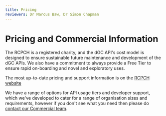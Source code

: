 ```yaml
---
title: Pricing
reviewers: Dr Marcus Baw, Dr Simon Chapman
---
```


# Pricing and Commercial Information

The RCPCH is a registered charity, and the dGC API's cost model is designed to ensure sustainable future maintenance and development of the dGC APIs. We also have a commitment to always provide a Free Tier to ensure rapid on-boarding and novel and exploratory uses.

The most up-to-date pricing and support information is on the [RCPCH website](https://www.rcpch.ac.uk/resources/growth-charts/digital/about#subscriptions-and-pricing)

We have a range of options for API usage tiers and developer support, which we've developed to cater for a range of organisation sizes and requirements, however if you don't see what you need then please do [contact our Commercial team](../contact/contact.md#commercial).